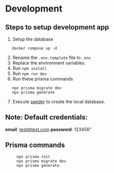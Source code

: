 # Development
## Steps to setup development app

 1. Setup the database
 ```
    docker compose up -d
 ```

 2. Rename the `.env.template` file to `.env`
 3. Replace the environment variables.
 4. Run ```npm install```
 5. Run ```npm run dev```
 6. Run these prisma commands
   ```
      npx prisma migrate dev
      npx prisma generate
   ```   
 7. Execute [seeder](http://localhost:3000/api/seed) to create the local database.

 ## Note: Default credentials:
 __email__: test@test.com
 __password__: 123456"
 
## Prisma commands
```
     npx prisma init
     npx prisma migrate dev
     npx prisma generate
```